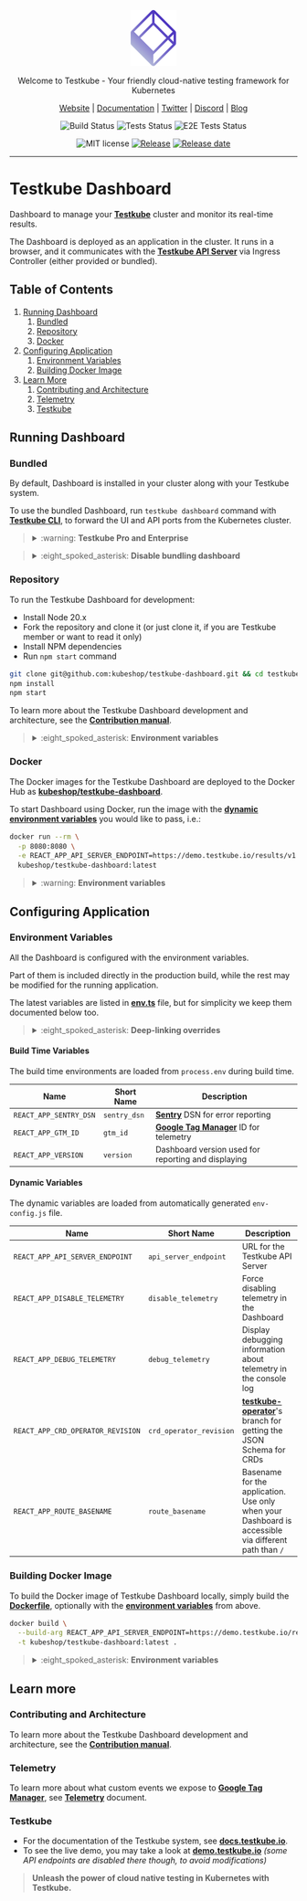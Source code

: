 <p align="center">
  <img src="docs/testkube-logo.svg" alt="Testkube Logo" width="80"/>
</p>

<p align="center">
  Welcome to Testkube - Your friendly cloud-native testing framework for Kubernetes
</p>

<p align="center">
  <a href="https://testkube.io">Website</a> |
  <a href="https://kubeshop.github.io/testkube">Documentation</a> |
  <a href="https://twitter.com/testkube_io">Twitter</a> |
  <a href="https://discord.gg/hfq44wtR6Q">Discord</a> |
  <a href="https://kubeshop.io/category/testkube">Blog</a>
</p>

<p align="center">
  <img title="Build Status" src="https://github.com/kubeshop/testkube-dashboard/actions/workflows/build.yml/badge.svg?event=push"/>
  <img title="Tests Status" src="https://github.com/kubeshop/testkube-dashboard/actions/workflows/test.yml/badge.svg?event=push"/>
  <img title="E2E Tests Status" src="https://github.com/kubeshop/testkube-dashboard/actions/workflows/pr_checks.yml/badge.svg?event=push"/>
</p>

<p align="center">
  <img title="MIT license" src="https://img.shields.io/badge/License-MIT-yellow.svg"/>
  <a href="https://github.com/kubeshop/testkube-dashboard/releases"><img title="Release" src="https://img.shields.io/github/v/release/kubeshop/testkube-dashboard"/></a>
  <a href="https://github.com/kubeshop/testkube-dashboard/releases"><img title="Release date" src="https://img.shields.io/github/release-date/kubeshop/testkube-dashboard"/></a>
</p>

<hr>

# Testkube Dashboard

Dashboard to manage your [**Testkube**](https://testkube.io) cluster and monitor its real-time results.

The Dashboard is deployed as an application in the cluster. It runs in a browser, and it communicates with the
[**Testkube API Server**](https://github.com/kubeshop/testkube) via Ingress Controller (either provided or bundled).

## Table of Contents

1. [Running Dashboard](#running-dashboard)
   1. [Bundled](#bundled)
   2. [Repository](#repository)
   3. [Docker](#docker)
2. [Configuring Application](#configuring-application)
   1. [Environment Variables](#environment-variables)
   2. [Building Docker Image](#building-docker-image)
3. [Learn More](#learn-more)
   1. [Contributing and Architecture](#contributing-and-architecture)
   2. [Telemetry](#telemetry)
   3. [Testkube](#testkube)

## Running Dashboard

### Bundled

By default, Dashboard is installed in your cluster along with your Testkube system.

To use the bundled Dashboard, run `testkube dashboard` command with
[**Testkube CLI**](https://docs.testkube.io/articles/install-cli/), to forward the UI and API ports from the Kubernetes
cluster.

> <details>
> <summary>:warning: <strong>Testkube Pro and Enterprise</strong></summary>
> <br>
>
> This Dashboard works only for the Testkube Open Source installations. To manage the Testkube in Enterprise or Pro
> offering, use their corresponding dashboards:
>
> - [**app.testkube.io**](https://app.testkube.io?utm_source=github-dashboard) for Testkube Pro
> - Your Enterprise URL for Testkube Enterprise
> </details>

> <details>
> <summary>:eight_spoked_asterisk: <strong>Disable bundling dashboard</strong></summary>
> <br>
>
> To disable Dashboard installation with the Testkube system, you may use `testkube-dashboard.enabled=false` value in
> the [**Helm chart**](https://github.com/kubeshop/helm-charts/tree/main/charts/testkube).
>
> </details>

### Repository

To run the Testkube Dashboard for development:

- Install Node 20.x
- Fork the repository and clone it (or just clone it, if you are Testkube member or want to read it only)
- Install NPM dependencies
- Run `npm start` command

```bash
git clone git@github.com:kubeshop/testkube-dashboard.git && cd testkube-dashboard
npm install
npm start
```

To learn more about the Testkube Dashboard development and architecture, see the
[**Contribution manual**](CONTRIBUTING.md).

> <details>
> <summary>:eight_spoked_asterisk: <strong>Environment variables</strong></summary>
> <br>
>
> To configure your [**environment variables**](#environment-variables), either:
>
> - create `.env` file in the repository, or
> - export the environment variables globally
>
> You may use both [**build time**](#build-time-variables) and [**dynamic variables**](#dynamic-variables) here.
>
> Please note, that you may want to use
> [**Create React App's variables**](https://create-react-app.dev/docs/advanced-configuration/) too, i.e. `BROWSER=none`
> to avoid opening the browser.
>
> </details>

### Docker

The Docker images for the Testkube Dashboard are deployed to the Docker Hub as
[**kubeshop/testkube-dashboard**](https://hub.docker.com/r/kubeshop/testkube-dashboard).

To start Dashboard using Docker, run the image with the [**dynamic environment variables**](#dynamic-variables) you
would like to pass, i.e.:

```bash
docker run --rm \
  -p 8080:8080 \
  -e REACT_APP_API_SERVER_ENDPOINT=https://demo.testkube.io/results/v1 \
  kubeshop/testkube-dashboard:latest
```

> <details>
> <summary>:warning: <strong>Environment variables</strong></summary>
> <br>
>
> To override the [**build time environment variables**](#build-time-variables) too, you need to
> [**build the Docker image**](#building-docker-image) on your own.
>
> </details>

## Configuring Application

### Environment Variables

All the Dashboard is configured with the environment variables.

Part of them is included directly in the production build, while the rest may be modified for the running application.

The latest variables are listed in [**env.ts**](packages/web/src/env.ts) file, but for simplicity we keep them
documented below too.

> <details>
> <summary>:eight_spoked_asterisk: <strong>Deep-linking overrides</strong></summary>
> <br>
>
> You may temporarily override the variables in the running application using the query string. The Dashboard seeks for
> query params starting with `~` and try to override any matching known variable.
>
> The query param name should be a variable name, but for simplicity it may omit `REACT_APP_` prefix and is
> case-insensitive. Short name from the tables above may be used.
>
> As an example, to change the API endpoint, you may use
> `https://demo.testkube.io?~api_server_endpoint=http://localhost:8088`.
>
> </details>

#### Build Time Variables

The build time environments are loaded from `process.env` during build time.

| Name                   | Short Name   | Description                                                               |
| ---------------------- | ------------ | ------------------------------------------------------------------------- |
| `REACT_APP_SENTRY_DSN` | `sentry_dsn` | [**Sentry**](https://sentry.io/) DSN for error reporting                  |
| `REACT_APP_GTM_ID`     | `gtm_id`     | [**Google Tag Manager**](https://tagmanager.google.com/) ID for telemetry |
| `REACT_APP_VERSION`    | `version`    | Dashboard version used for reporting and displaying                       |

#### Dynamic Variables

The dynamic variables are loaded from automatically generated `env-config.js` file.

| Name                              | Short Name              | Description                                                                                                                               |
| --------------------------------- | ----------------------- | ----------------------------------------------------------------------------------------------------------------------------------------- |
| `REACT_APP_API_SERVER_ENDPOINT`   | `api_server_endpoint`   | URL for the Testkube API Server                                                                                                           |
| `REACT_APP_DISABLE_TELEMETRY`     | `disable_telemetry`     | Force disabling telemetry in the Dashboard                                                                                                |
| `REACT_APP_DEBUG_TELEMETRY`       | `debug_telemetry`       | Display debugging information about telemetry in the console log                                                                          |
| `REACT_APP_CRD_OPERATOR_REVISION` | `crd_operator_revision` | [**testkube-operator**](https://github.com/kubeshop/testkube-operator/tree/main/config/crd)'s branch for getting the JSON Schema for CRDs |
| `REACT_APP_ROUTE_BASENAME`        | `route_basename`        | Basename for the application. Use only when your Dashboard is accessible via different path than `/`                                      |

### Building Docker Image

To build the Docker image of Testkube Dashboard locally, simply build the [**Dockerfile**](Dockerfile), optionally with
the [**environment variables**](#environment-variables) from above.

```bash
docker build \
  --build-arg REACT_APP_API_SERVER_ENDPOINT=https://demo.testkube.io/results/v1 \
  -t kubeshop/testkube-dashboard:latest .
```

> <details>
> <summary>:eight_spoked_asterisk: <strong>Environment variables</strong></summary>
> <br>
>
> When you are building images with `docker build`, you may either both set the
> [**build time variables**](#build-time-variables), and set defaults for the
> [**dynamic variables**](#dynamic-variables).
>
> </details>

## Learn more

### Contributing and Architecture

To learn more about the Testkube Dashboard development and architecture, see the
[**Contribution manual**](CONTRIBUTING.md).

### Telemetry

To learn more about what custom events we expose to [**Google Tag Manager**](https://tagmanager.google.com/), see
[**Telemetry**](telemetry.md) document.

### Testkube

- For the documentation of the Testkube system, see [**docs.testkube.io**](https://docs.testkube.io).
- To see the live demo, you may take a look at [**demo.testkube.io**](https://demo.testkube.io) _(some API endpoints are
  disabled there though, to avoid modifications)_

> **Unleash the power of cloud native testing in Kubernetes with Testkube.**
